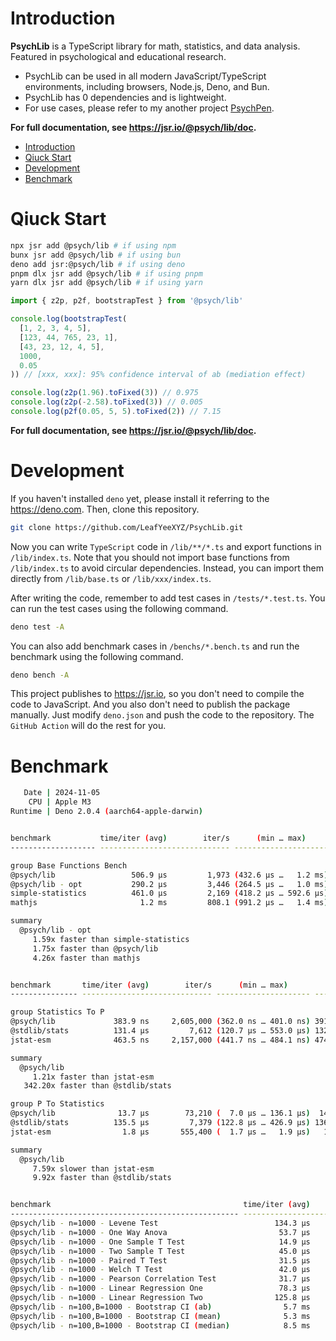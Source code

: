 # Introduction

**PsychLib** is a TypeScript library for math, statistics, and data analysis. Featured in psychological and educational research.

- PsychLib can be used in all modern JavaScript/TypeScript environments, including browsers, Node.js, Deno, and Bun.
- PsychLib has 0 dependencies and is lightweight.
- For use cases, please refer to my another project [PsychPen](https://github.com/LeafYeeXYZ/PsychPen).

**For full documentation, see <https://jsr.io/@psych/lib/doc>.**

- [Introduction](#introduction)
- [Qiuck Start](#qiuck-start)
- [Development](#development)
- [Benchmark](#benchmark)

# Qiuck Start

```bash
npx jsr add @psych/lib # if using npm
bunx jsr add @psych/lib # if using bun
deno add jsr:@psych/lib # if using deno
pnpm dlx jsr add @psych/lib # if using pnpm
yarn dlx jsr add @psych/lib # if using yarn
```

```typescript
import { z2p, p2f, bootstrapTest } from '@psych/lib'

console.log(bootstrapTest(
  [1, 2, 3, 4, 5],
  [123, 44, 765, 23, 1],
  [43, 23, 12, 4, 5],
  1000,
  0.05
)) // [xxx, xxx]: 95% confidence interval of ab (mediation effect)

console.log(z2p(1.96).toFixed(3)) // 0.975
console.log(z2p(-2.58).toFixed(3)) // 0.005
console.log(p2f(0.05, 5, 5).toFixed(2)) // 7.15
```

**For full documentation, see <https://jsr.io/@psych/lib/doc>.**

# Development

If you haven't installed `deno` yet, please install it referring to the <https://deno.com>. Then, clone this repository.

```bash
git clone https://github.com/LeafYeeXYZ/PsychLib.git
```

Now you can write `TypeScript` code in `/lib/**/*.ts` and export functions in `/lib/index.ts`. Note that you should not import base functions from `/lib/index.ts` to avoid circular dependencies. Instead, you can import them directly from `/lib/base.ts` or `/lib/xxx/index.ts`.

After writing the code, remember to add test cases in `/tests/*.test.ts`. You can run the test cases using the following command.

```bash
deno test -A
```

You can also add benchmark cases in `/benchs/*.bench.ts` and run the benchmark using the following command.

```bash
deno bench -A
```

This project publishes to <https://jsr.io>, so you don't need to compile the code to JavaScript. And you also don't need to publish the package manually. Just modify `deno.json` and push the code to the repository. The `GitHub Action` will do the rest for you.

# Benchmark

```bash
   Date | 2024-11-05
    CPU | Apple M3
Runtime | Deno 2.0.4 (aarch64-apple-darwin)


benchmark           time/iter (avg)        iter/s      (min … max)           p75      p99     p995
------------------- ----------------------------- --------------------- --------------------------

group Base Functions Bench
@psych/lib                 506.9 µs         1,973 (432.6 µs …   1.2 ms) 531.8 µs 638.0 µs 666.4 µs
@psych/lib - opt           290.2 µs         3,446 (264.5 µs …   1.0 ms) 297.8 µs 346.4 µs 391.8 µs
simple-statistics          461.0 µs         2,169 (418.2 µs … 592.6 µs) 466.6 µs 543.9 µs 546.2 µs
mathjs                       1.2 ms         808.1 (991.2 µs …   1.4 ms)   1.3 ms   1.4 ms   1.4 ms

summary
  @psych/lib - opt
     1.59x faster than simple-statistics
     1.75x faster than @psych/lib
     4.26x faster than mathjs


benchmark       time/iter (avg)        iter/s      (min … max)           p75      p99     p995
--------------- ----------------------------- --------------------- --------------------------

group Statistics To P
@psych/lib             383.9 ns     2,605,000 (362.0 ns … 401.0 ns) 391.9 ns 397.3 ns 401.0 ns
@stdlib/stats          131.4 µs         7,612 (120.7 µs … 553.0 µs) 132.1 µs 155.8 µs 163.0 µs
jstat-esm              463.5 ns     2,157,000 (441.7 ns … 484.1 ns) 474.7 ns 480.9 ns 484.1 ns

summary
  @psych/lib
     1.21x faster than jstat-esm
   342.20x faster than @stdlib/stats

group P To Statistics
@psych/lib              13.7 µs        73,210 (  7.0 µs … 136.1 µs)  14.8 µs  22.8 µs  26.2 µs
@stdlib/stats          135.5 µs         7,379 (122.8 µs … 426.9 µs) 136.6 µs 154.8 µs 167.6 µs
jstat-esm                1.8 µs       555,400 (  1.7 µs …   1.9 µs)   1.8 µs   1.9 µs   1.9 µs

summary
  @psych/lib
     7.59x slower than jstat-esm
     9.92x faster than @stdlib/stats


benchmark                                           time/iter (avg)        iter/s      (min … max)           p75      p99     p995
--------------------------------------------------- ----------------------------- --------------------- --------------------------
@psych/lib - n=1000 - Levene Test                          134.3 µs         7,446 (114.8 µs … 593.9 µs) 135.0 µs 224.7 µs 240.5 µs
@psych/lib - n=1000 - One Way Anova                         53.7 µs        18,610 ( 40.5 µs … 239.4 µs)  55.8 µs 111.8 µs 126.2 µs
@psych/lib - n=1000 - One Sample T Test                     14.9 µs        67,180 ( 10.9 µs … 139.1 µs)  16.0 µs  26.7 µs  54.5 µs
@psych/lib - n=1000 - Two Sample T Test                     45.0 µs        22,230 ( 35.2 µs … 410.2 µs)  48.0 µs  58.3 µs 102.0 µs
@psych/lib - n=1000 - Paired T Test                         31.5 µs        31,710 ( 22.2 µs … 187.8 µs)  33.8 µs  59.0 µs  84.8 µs
@psych/lib - n=1000 - Welch T Test                          42.0 µs        23,820 ( 23.5 µs … 139.6 µs)  46.2 µs  53.3 µs  92.2 µs
@psych/lib - n=1000 - Pearson Correlation Test              31.7 µs        31,580 ( 15.6 µs … 133.5 µs)  39.3 µs  43.1 µs  77.7 µs
@psych/lib - n=1000 - Linear Regression One                 78.3 µs        12,770 ( 48.7 µs … 177.3 µs)  79.4 µs 125.7 µs 146.4 µs
@psych/lib - n=1000 - Linear Regression Two                125.8 µs         7,950 ( 63.3 µs … 242.1 µs) 139.2 µs 201.5 µs 209.2 µs
@psych/lib - n=100,B=1000 - Bootstrap CI (ab)                5.7 ms         175.6 (  5.6 ms …   5.8 ms)   5.7 ms   5.8 ms   5.8 ms
@psych/lib - n=100,B=1000 - Bootstrap CI (mean)              5.3 ms         188.8 (  5.2 ms …   5.4 ms)   5.4 ms   5.4 ms   5.4 ms
@psych/lib - n=100,B=1000 - Bootstrap CI (median)            8.5 ms         117.1 (  8.5 ms …   8.6 ms)   8.6 ms   8.6 ms   8.6 ms
```